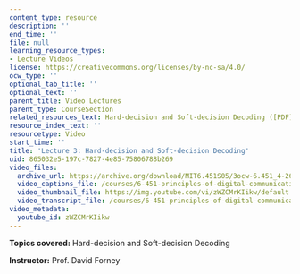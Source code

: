 ```yaml
---
content_type: resource
description: ''
end_time: ''
file: null
learning_resource_types:
- Lecture Videos
license: https://creativecommons.org/licenses/by-nc-sa/4.0/
ocw_type: ''
optional_tab_title: ''
optional_text: ''
parent_title: Video Lectures
parent_type: CourseSection
related_resources_text: Hard-decision and Soft-decision Decoding ([PDF](/courses/6-451-principles-of-digital-communication-ii-spring-2005/resources/chap_5))
resource_index_text: ''
resourcetype: Video
start_time: ''
title: 'Lecture 3: Hard-decision and Soft-decision Decoding'
uid: 865032e5-197c-7827-4e85-75806788b269
video_files:
  archive_url: https://archive.org/download/MIT6.451S05/3ocw-6.451_4-261-09feb2005-220k.mp4
  video_captions_file: /courses/6-451-principles-of-digital-communication-ii-spring-2005/6586f05a379f5942a23e379c8e41a48d_zWZCMrKIikw.vtt
  video_thumbnail_file: https://img.youtube.com/vi/zWZCMrKIikw/default.jpg
  video_transcript_file: /courses/6-451-principles-of-digital-communication-ii-spring-2005/a5318ef5e5489f268ad8a08d31618bbe_zWZCMrKIikw.pdf
video_metadata:
  youtube_id: zWZCMrKIikw
---
```


**Topics covered:** Hard-decision and Soft-decision Decoding

**Instructor:** Prof. David Forney

